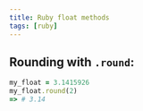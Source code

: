 ```yaml
---
title: Ruby float methods
tags: [ruby]
---
```


## Rounding with `.round`:

```ruby
my_float = 3.1415926 
my_float.round(2)
=> # 3.14
```


